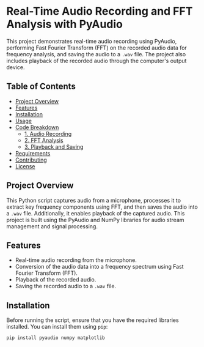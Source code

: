 # **Real-Time Audio Recording and FFT Analysis with PyAudio**

This project demonstrates real-time audio recording using PyAudio, performing Fast Fourier Transform (FFT) on the recorded audio data for frequency analysis, and saving the audio to a `.wav` file. The project also includes playback of the recorded audio through the computer's output device.

## **Table of Contents**
- [Project Overview](#project-overview)
- [Features](#features)
- [Installation](#installation)
- [Usage](#usage)
- [Code Breakdown](#code-breakdown)
  - [1. Audio Recording](#1-audio-recording)
  - [2. FFT Analysis](#2-fft-analysis)
  - [3. Playback and Saving](#3-playback-and-saving)
- [Requirements](#requirements)
- [Contributing](#contributing)
- [License](#license)

## **Project Overview**
This Python script captures audio from a microphone, processes it to extract key frequency components using FFT, and then saves the audio into a `.wav` file. Additionally, it enables playback of the captured audio. This project is built using the PyAudio and NumPy libraries for audio stream management and signal processing.

## **Features**
- Real-time audio recording from the microphone.
- Conversion of the audio data into a frequency spectrum using Fast Fourier Transform (FFT).
- Playback of the recorded audio.
- Saving the recorded audio to a `.wav` file.
  
## **Installation**

Before running the script, ensure that you have the required libraries installed. You can install them using `pip`:

```bash
pip install pyaudio numpy matplotlib
